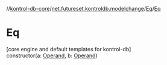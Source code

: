 //[kontrol-db-core](../../../index.md)/[net.futureset.kontroldb.modelchange](../index.md)/[Eq](index.md)/[Eq](-eq.md)

# Eq

[core engine and default templates for kontrol-db]\
constructor(a: [Operand](../-operand/index.md), b: [Operand](../-operand/index.md))
